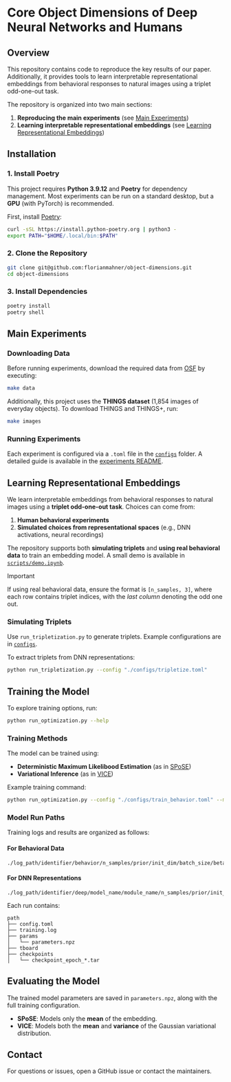 # Core Object Dimensions of Deep Neural Networks and Humans

## Overview

This repository contains code to reproduce the key results of our paper. Additionally, it provides tools to learn interpretable representational embeddings from behavioral responses to natural images using a triplet odd-one-out task.

The repository is organized into two main sections:

1. **Reproducing the main experiments** (see [Main Experiments](#main-experiments))
2. **Learning interpretable representational embeddings** (see [Learning Representational Embeddings](#learning-representational-embeddings))

## Installation

### 1. Install Poetry

This project requires **Python 3.9.12** and **Poetry** for dependency management. Most experiments can be run on a standard desktop, but a **GPU** (with PyTorch) is recommended.

First, install [Poetry](https://python-poetry.org/):

```bash
curl -sSL https://install.python-poetry.org | python3 -
export PATH="$HOME/.local/bin:$PATH"
```

### 2. Clone the Repository

```bash
git clone git@github.com:florianmahner/object-dimensions.git
cd object-dimensions
```

### 3. Install Dependencies

```bash
poetry install
poetry shell
```

## Main Experiments

### Downloading Data

Before running experiments, download the required data from [OSF](https://osf.io/nva43/) by executing:

```bash
make data
```

Additionally, this project uses the **THINGS dataset** (1,854 images of everyday objects). To download THINGS and THINGS+, run:

```bash
make images
```

### Running Experiments

Each experiment is configured via a `.toml` file in the [`configs`](../configs) folder. A detailed guide is available in the [experiments README](../experiments/README.md).

## Learning Representational Embeddings

We learn interpretable embeddings from behavioral responses to natural images using a **triplet odd-one-out task**. Choices can come from:

1. **Human behavioral experiments**
2. **Simulated choices from representational spaces** (e.g., DNN activations, neural recordings)

The repository supports both **simulating triplets** and **using real behavioral data** to train an embedding model. A small demo is available in [`scripts/demo.ipynb`](../scripts/demo.ipynb).

> [!Important]
> If using real behavioral data, ensure the format is `[n_samples, 3]`, where each row contains triplet indices, with the *last column* denoting the odd one out.

### Simulating Triplets

Use `run_tripletization.py` to generate triplets. Example configurations are in [`configs`](../configs).

To extract triplets from DNN representations:

```bash
python run_tripletization.py --config "./configs/tripletize.toml"
```

## Training the Model

To explore training options, run:

```bash
python run_optimization.py --help
```

### Training Methods

The model can be trained using:

- **Deterministic Maximum Likelibood Estimation** (as in [SPoSE](https://www.nature.com/articles/s41562-020-00951-3))
- **Variational Inference** (as in [VICE](https://arxiv.org/abs/2205.00756))

Example training command:

```bash
python run_optimization.py --config "./configs/train_behavior.toml" --method "deterministic"
```

### Model Run Paths

Training logs and results are organized as follows:

#### **For Behavioral Data**
```
./log_path/identifier/behavior/n_samples/prior/init_dim/batch_size/beta/seed
```

#### **For DNN Representations**
```
./log_path/identifier/deep/model_name/module_name/n_samples/prior/init_dim/batch_size/beta/seed
```

Each run contains:

```
path
├── config.toml
├── training.log
├── params
│   └── parameters.npz
├── tboard
├── checkpoints
│   └── checkpoint_epoch_*.tar
```

## Evaluating the Model

The trained model parameters are saved in `parameters.npz`, along with the full training configuration.

- **SPoSE**: Models only the **mean** of the embedding.  
- **VICE**: Models both the **mean** and **variance** of the Gaussian variational distribution.

## Contact

For questions or issues, open a GitHub issue or contact the maintainers.
